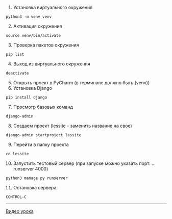 1. Установка виртуального окружения
```
python3 -m venv venv
```
2. Активация окружения
```
source venv/bin/activate
```
3. Проверка пакетов окружения
```
pip list
```
4. Выход из виртуального окружения
```
deactivate
```
5. Открыть проект в PyCharm (в терминале должно быть (venv))
6. Установка Django
```
pip install django
```
7. Просмотр базовых команд
```
django-admin
```
8. Создаем проект (lessite - заменить название на свое)
```
django-admin startproject lessite
```
9. Перейти в папку проекта
```
cd lessite
```
10. Запустить тестовый сервер (при запуске можно указать порт: ... runserver 4000) 
```
python3 manage.py runserver
```
11. Остановка сервера:
```
CONTROL-C
```
---


[Видео урока](https://www.youtube.com/watch?v=FyTL1bnUx5I&list=PLA0M1Bcd0w8xO_39zZll2u1lz_Q-Mwn1F&index=1&t=362s)

